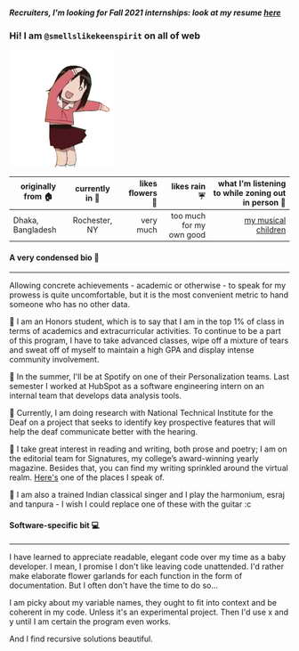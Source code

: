 
#### *Recruiters, I'm looking for Fall 2021 internships: look at my resume [here](https://github.com/smellslikekeenspirit/smellslikekeenspirit/blob/master/PriontiNasirResume.pdf)*
### Hi! I am `@smellslikekeenspirit` on all of web 

![](hi.gif)

| originally from 🏠 | currently in 📍 | likes flowers :bouquet: | likes rain ☔ | what I'm listening to while zoning out in person 🎵 |
|----------|:-------------:|---------:|---------:|---------:|
| Dhaka, Bangladesh|Rochester, NY  |very much| too much for my own good| [my musical children](https://open.spotify.com/user/21vqey65jhjiyu5kgcpikybwq) |


#### A very condensed bio :cherry_blossom:
---
Allowing concrete achievements - academic or otherwise - to speak for my prowess is quite uncomfortable, but it is the most convenient metric to hand someone who has no other data. 

:tulip: I am an Honors student, which is to say that I am in the top 1% of class in terms of academics and extracurricular activities. To continue to be a part of this program, I have to take advanced classes, wipe off a mixture of tears and sweat off of myself to maintain a high GPA and display intense community involvement. 

:maple_leaf: In the summer, I'll be at Spotify on one of their Personalization teams. Last semester I worked at HubSpot as a software engineering intern on an internal team that develops data analysis tools. 

:sunflower: Currently, I am doing research with National Technical Institute for the Deaf on a project that seeks to identify key prospective features that will help the deaf communicate better with the hearing. 

:hibiscus: I take great interest in reading and writing, both prose and poetry; I am on the editorial team for Signatures, my college’s award-winning yearly magazine. Besides that, you can find my writing sprinkled around the virtual realm. [Here's](https://medium.com/@priontinasir) one of the places I speak of. 

:rose: I am also a trained Indian classical singer and I play the harmonium, esraj and tanpura - I wish I could replace one of these with the guitar :c

#### Software-specific bit :computer:
---
I have learned to appreciate readable, elegant code over my time as a baby developer. I mean, I promise I don't like leaving code unattended. I'd rather make elaborate flower garlands for each function in the form of documentation. But I often don't have the time to do so...

I am picky about my variable names, they ought to fit into context and be coherent in my code. Unless it's an experimental project. Then I'd use x and y until I am certain the program even works. 

And I find recursive solutions beautiful. 
